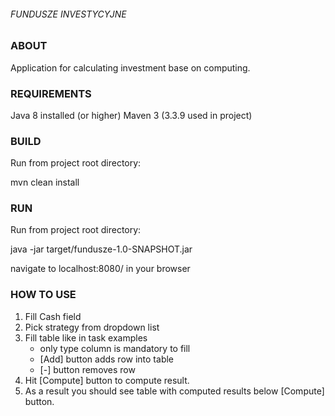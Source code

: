 ###### FUNDUSZE INVESTYCYJNE  ######

### ABOUT ###
Application for calculating investment base on computing.

### REQUIREMENTS ###

Java 8 installed (or higher)
Maven 3 (3.3.9 used in project)

### BUILD ###
Run from project root directory:

mvn clean install

### RUN ###
Run from project root directory:

java -jar target/fundusze-1.0-SNAPSHOT.jar

navigate to localhost:8080/ in your browser

### HOW TO USE ###

1. Fill Cash field
2. Pick strategy from dropdown list
3. Fill table like in task examples
    - only type column is mandatory to fill
    - [Add] button adds row into table
    - [-] button removes row
4. Hit [Compute] button to compute result.
5. As a result you should see table with computed results below [Compute] button.

